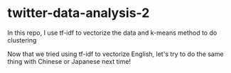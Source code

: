 # twitter-data-analysis-2
In this repo, I use tf-idf to vectorize the data and k-means method to do clustering

Now that we tried using tf-idf to vectorize English, let's try to do the same thing with Chinese or Japanese next time!
